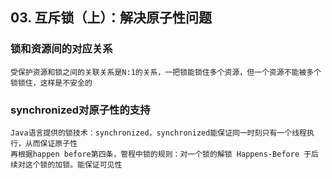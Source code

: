 ## 03. 互斥锁（上）：解决原子性问题

### 锁和资源间的对应关系

    受保护资源和锁之间的关联关系是N:1的关系，一把锁能锁住多个资源，但一个资源不能被多个锁锁住，这样是不安全的
  
### synchronized对原子性的支持

    Java语言提供的锁技术：synchronized，synchronized能保证同一时刻只有一个线程执行，从而保证原子性
    再根据happen before第四条，管程中锁的规则：对一个锁的解锁 Happens-Before 于后续对这个锁的加锁。能保证可见性


